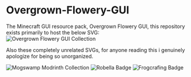 # Overgrown-Flowery-GUI
The Minecraft GUI resource pack, Overgrown Flowery GUI, this repository exists primarily to host the below SVG:  
![Overgrown Flowery GUI Collection](https://github.com/user-attachments/assets/7f312747-d602-4561-bfff-d0102ea837ee)  

Also these completely unrelated SVGs, for anyone reading this i genuinely apologize for being so unorganized.

![Mogswamp Modrinth Collection](https://github.com/user-attachments/assets/a7966614-f599-4a78-be17-51551e91cbdf)
![Robella Badge](https://github.com/user-attachments/assets/d67c9646-f6dd-4fc4-84b2-acbed6c9e247)
![Frogcrafing Badge](https://github.com/user-attachments/assets/cb81cb53-3755-40e6-9a74-96a2321be8af)
